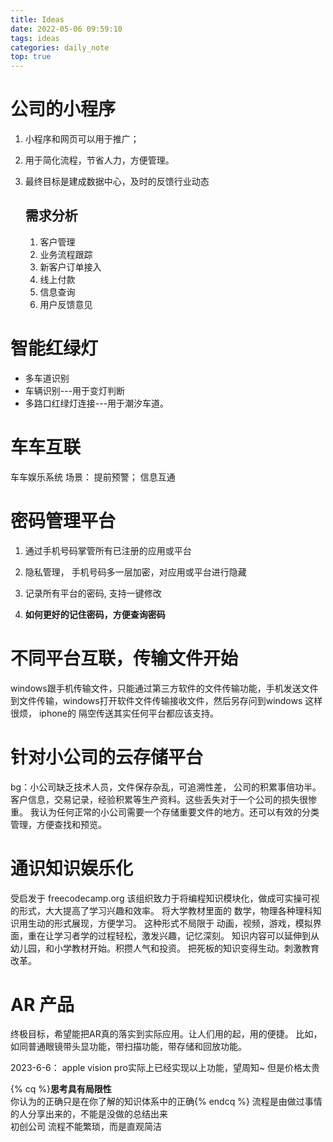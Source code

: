 ```yaml
---
title: Ideas
date: 2022-05-06 09:59:10
tags: ideas
categories: daily_note
top: true
---
```


# 公司的小程序
1. 小程序和网页可以用于推广；  
2. 用于简化流程，节省人力，方便管理。
3. 最终目标是建成数据中心，及时的反馈行业动态

	## 需求分析
	1. 客户管理
	2. 业务流程跟踪
	3. 新客户订单接入
	4. 线上付款
	5. 信息查询
	6. 用户反馈意见

# 智能红绿灯
- 多车道识别
- 车辆识别---用于变灯判断
- 多路口红绿灯连接---用于潮汐车道。

# 车车互联
车车娱乐系统
场景： 提前预警； 信息互通

# 密码管理平台
1. 通过手机号码掌管所有已注册的应用或平台
2. 隐私管理， 手机号码多一层加密，对应用或平台进行隐藏
3. 记录所有平台的密码, 支持一键修改

4. **如何更好的记住密码，方便查询密码**
 
# 不同平台互联，传输文件开始
windows跟手机传输文件，只能通过第三方软件的文件传输功能，手机发送文件到文件传输，windows打开软件文件传输接收文件，然后另存问到windows
这样很烦， iphone的 隔空传送其实任何平台都应该支持。

# 针对小公司的云存储平台
bg：小公司缺乏技术人员，文件保存杂乱，可追溯性差， 公司的积累事倍功半。
客户信息，交易记录，经验积累等生产资料。这些丢失对于一个公司的损失很惨重。
我认为任何正常的小公司需要一个存储重要文件的地方。还可以有效的分类管理，方便查找和预览。

# 通识知识娱乐化
受启发于 freecodecamp.org 该组织致力于将编程知识模块化，做成可实操可视的形式，大大提高了学习兴趣和效率。
将大学教材里面的 数学，物理各种理科知识用生动的形式展现，方便学习。
这种形式不局限于 动画，视频，游戏，模拟界面，重在让学习者学的过程轻松，激发兴趣，记忆深刻。
知识内容可以延伸到从幼儿园，和小学教材开始。积攒人气和投资。
把死板的知识变得生动。刺激教育改革。

# AR 产品
终极目标，希望能把AR真的落实到实际应用。让人们用的起，用的便捷。
比如，如同普通眼镜带头显功能，带扫描功能，带存储和回放功能。

2023-6-6： apple vision pro实际上已经实现以上功能，望周知~ 但是价格太贵

{% cq %}**思考具有局限性**  
你认为的正确只是在你了解的知识体系中的正确{% endcq %}
流程是由做过事情的人分享出来的，不能是没做的总结出来  
初创公司 流程不能繁琐，而是直观简洁